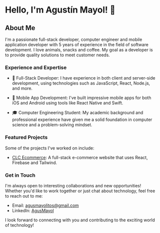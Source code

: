 # Hello, I'm Agustín Mayol! 👋

## About Me

I'm a passionate full-stack developer, computer engineer and mobile application developer with 5 years of experience in the field of software development. I love animals, snacks and coffee. My goal as a developer is to provide quality solutions to meet customer needs.

### Experience and Expertise

- 💼 Full-Stack Developer: I have experience in both client and server-side development, using technologies such as JavaScript, React, Node.js, and more.

- 📱 Mobile App Development: I've built impressive mobile apps for both iOS and Android using tools like React Native and Swift.

- 🎓 Computer Engineering Student: My academic background and professional experience have given me a solid foundation in computer science and a problem-solving mindset.

### Featured Projects

Some of the projects I've worked on include:

- [CLC Ecommerce](https://github.com/AgusMayol/CLC-Ecommerce.git): A full-stack e-commerce website that uses React, Firebase and Tailwind.

### Get in Touch

I'm always open to interesting collaborations and new opportunities! Whether you'd like to work together or just chat about technology, feel free to reach out to me:

- Email: agusmayolitos@gmail.com
- LinkedIn: [AgusMayol](https://www.linkedin.com/in/agustinmayol)

I look forward to connecting with you and contributing to the exciting world of technology!

